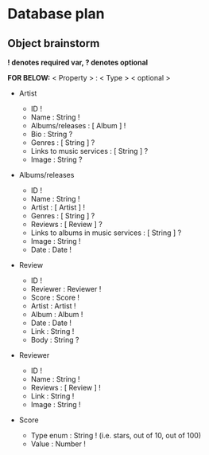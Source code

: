 # Database plan

## Object brainstorm

**! denotes required var, ? denotes optional** 

**FOR BELOW:** < Property > : < Type > < optional >
- Artist
  - ID !
  - Name : String ! 
  - Albums/releases : [ Album ] ! 
  - Bio : String ? 
  - Genres : [ String ] ?
  - Links to music services : [ String ] ?
  - Image : String ?

- Albums/releases
  - ID ! 
  - Name : String ! 
  - Artist : [ Artist ] !
  - Genres : [ String ] ?
  - Reviews : [ Review ] ?
  - Links to albums in music services : [ String ] ?
  - Image : String !
  - Date : Date !

- Review
  - ID !
  - Reviewer : Reviewer !
  - Score : Score !
  - Artist : Artist !
  - Album : Album !
  - Date : Date !
  - Link : String !
  - Body : String ?

- Reviewer
  - ID !
  - Name : String !
  - Reviews : [ Review ] !
  - Link : String !
  - Image : String !

- Score
  - Type enum : String ! (i.e. stars, out of 10, out of 100)
  - Value : Number !
